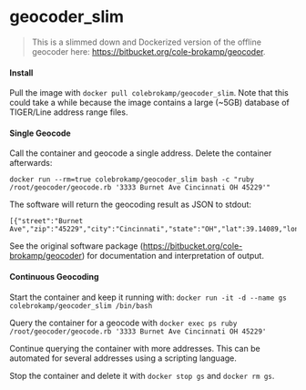 # geocoder_slim

> This is a slimmed down and Dockerized version of the offline geocoder here: https://bitbucket.org/cole-brokamp/geocoder.

#### Install

Pull the image with `docker pull colebrokamp/geocoder_slim`. Note that this could take a while because the image contains a large (~5GB) database of TIGER/Line address range files.

#### Single Geocode

Call the container and geocode a single address. Delete the container afterwards:

```
docker run --rm=true colebrokamp/geocoder_slim bash -c "ruby /root/geocoder/geocode.rb '3333 Burnet Ave Cincinnati OH 45229'"
```

The software will return the geocoding result as JSON to stdout:

```
[{"street":"Burnet Ave","zip":"45229","city":"Cincinnati","state":"OH","lat":39.14089,"lon":-84.500402,"fips_county":"39061","score":0.949,"prenum":"","number":"3333","precision":"range"}]
```

See the original software package (https://bitbucket.org/cole-brokamp/geocoder) for documentation and
interpretation of output.

#### Continuous Geocoding

Start the container and keep it running with: `docker run -it -d --name gs colebrokamp/geocoder_slim
/bin/bash`

Query the container for a geocode with `docker exec ps ruby /root/geocoder/geocode.rb '3333 Burnet Ave
Cincinnati OH 45229'`

Continue querying the container with more addresses. This can be automated for several addresses using a
scripting language.

Stop the container and delete it with `docker stop gs` and `docker rm gs`.
